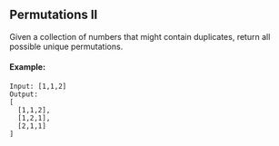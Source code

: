 
## Permutations II
Given a collection of numbers that might contain duplicates, return all possible unique permutations.

#### Example:
```
Input: [1,1,2]
Output:
[
  [1,1,2],
  [1,2,1],
  [2,1,1]
]
```